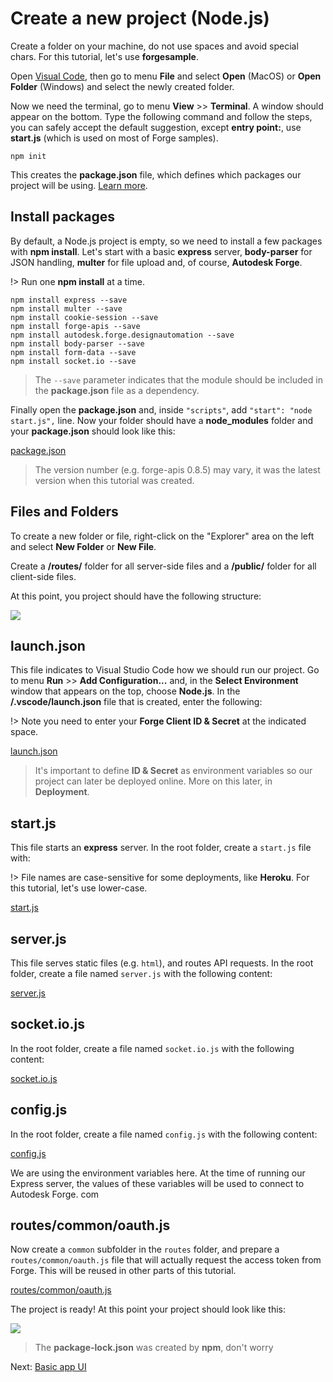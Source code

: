 # Create a new project (Node.js)

Create a folder on your machine, do not use spaces and avoid special chars. For this tutorial, let's use **forgesample**.

Open [Visual Code](https://code.visualstudio.com/download), then go to menu **File** and select **Open** (MacOS) or **Open Folder** (Windows) and select the newly created folder. 

Now we need the terminal, go to menu **View** >> **Terminal**. A window should appear on the bottom. Type the following command and follow the steps, you can safely accept the default suggestion, except **entry point:**, use **start.js** (which is used on most of Forge samples).

```
npm init
```

This creates the **package.json** file, which defines which packages our project will be using. [Learn more](https://docs.npmjs.com/files/package.json).

## Install packages

By default, a Node.js project is empty, so we need to install a few packages with **npm install**. Let's start with a basic **express** server, **body-parser** for JSON handling, **multer** for file upload and, of course, **Autodesk Forge**.

!> Run one **npm install** at a time.

```
npm install express --save
npm install multer --save
npm install cookie-session --save
npm install forge-apis --save
npm install autodesk.forge.designautomation --save
npm install body-parser --save
npm install form-data --save
npm install socket.io --save
```

> The `--save` parameter indicates that the module should be included in the **package.json** file as a dependency.

Finally open the **package.json** and, inside `"scripts"`, add `"start": "node start.js",` line. Now your folder should have a **node_modules** folder and your **package.json** should look like this:

[package.json](_snippets/modifymodels/node/package.json ':include :type=code json')

> The version number (e.g. forge-apis 0.8.5) may vary, it was the latest version when this tutorial was created.

## Files and Folders

To create a new folder or file, right-click on the "Explorer" area on the left and select **New Folder** or **New File**.

Create a **/routes/** folder for all server-side files and a **/public/** folder for all client-side files.

At this point, you project should have the following structure:

![](_media/nodejs/vs_code_explorer_da.png) 

## launch.json

This file indicates to Visual Studio Code how we should run our project. Go to menu **Run** >> **Add Configuration...** and, in the **Select Environment** window that appears on the top, choose **Node.js**. In the **/.vscode/launch.json** file that is created, enter the following:

!> Note you need to enter your **Forge Client ID & Secret** at the indicated space.

[launch.json](_snippets/modifymodels/node/launch.json ':include :type=code json')

> It's important to define **ID & Secret** as environment variables so our project can later be deployed online. More on this later, in **Deployment**.

## start.js

This file starts an **express** server. In the root folder, create a `start.js` file with:

!> File names are case-sensitive for some deployments, like **Heroku**. For this tutorial, let's use lower-case.

[start.js](_snippets/modifymodels/node/start.js ':include :type=code javascript')

## server.js

This file serves static files (e.g. `html`), and routes API requests. In the root folder, create a file named `server.js` with the following content:

[server.js](_snippets/modifymodels/node/server.js ':include :type=code javascript')

## socket.io.js

In the root folder, create a file named `socket.io.js` with the following content:

[socket.io.js](_snippets/modifymodels/node/socket.io.js ':include :type=code javascript')

## config.js

In the root folder, create a file named `config.js` with the following content:

[config.js](_snippets/modifymodels/node/config.js ':include :type=code javascript')

We are using the environment variables here. At the time of running our Express server, the values of these variables will be used to connect to Autodesk Forge.
com

## routes/common/oauth.js

Now create a `common` subfolder in the `routes` folder, and prepare a `routes/common/oauth.js` file that will actually request
the access token from Forge. This will be reused in other parts of this tutorial.

[routes/common/oauth.js](_snippets/modifymodels/node/routes/common/oauth.js ':include :type=code javascript')

The project is ready! At this point your project should look like this:

![](_media/nodejs/vs_code_project_da.PNG) 

> The **package-lock.json** was created by **npm**, don't worry

Next: [Basic app UI](designautomation/html/README.md)
